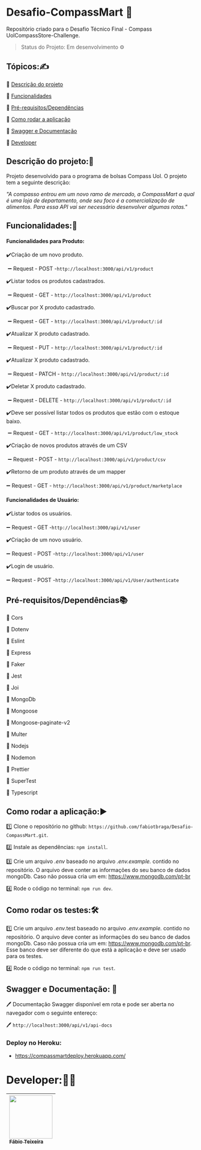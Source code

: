 # Desafio-CompassMart :department_store:
Repositório criado para o Desafio Técnico Final - Compass UolCompassStore-Challenge.

> Status do Projeto: Em desenvolvimento :gear:

## Tópicos::writing_hand:

:small_blue_diamond: [Descrição do projeto](#descrição-do-projeto)

:small_blue_diamond: [Funcionalidades](#funcionalidades)

:small_blue_diamond: [Pré-requisitos/Dependências](#pré-requisitos/Dependências)

:small_blue_diamond: [Como rodar a aplicação](#como-rodar-a-aplicação)

:small_blue_diamond: [Swagger e Documentação](#swagger-e-documentação)

:small_blue_diamond: [Developer](#Developer)



## Descrição do projeto::memo:

Projeto desenvolvido para o programa de bolsas Compass Uol. O projeto tem a seguinte descrição:

*"A compasso entrou em um novo ramo de mercado, a CompassMart a qual é uma loja de departamento, onde seu foco é a comercialização de alimentos. Para essa API vai ser necessário desenvolver algumas rotas."*

## Funcionalidades::wrench:

#### Funcionalidades para Produto:

:heavy_check_mark:Criação de um novo produto.

​	 :heavy_minus_sign:  Request - POST -`http://localhost:3000/api/v1/product`

:heavy_check_mark:Listar todos os produtos cadastrados.

​	:heavy_minus_sign: Request - GET - `http://localhost:3000/api/v1/product`

:heavy_check_mark:Buscar por X produto cadastrado.

​	:heavy_minus_sign: Request - GET - `http://localhost:3000/api/v1/product/:id`

:heavy_check_mark:Atualizar X produto cadastrado.

​	:heavy_minus_sign: Request - PUT - `http://localhost:3000/api/v1/product/:id`

:heavy_check_mark:Atualizar X produto cadastrado.

​	:heavy_minus_sign: Request - PATCH - `http://localhost:3000/api/v1/product/:id`

:heavy_check_mark:Deletar X produto cadastrado.

​	:heavy_minus_sign: Request - DELETE - `http://localhost:3000/api/v1/product/:id`

:heavy_check_mark:Deve ser possível listar todos os produtos que estão com o estoque baixo.

​	:heavy_minus_sign: Request - GET - `http://localhost:3000/api/v1/product/low_stock`

:heavy_check_mark:Criação de novos produtos através de um CSV

​	:heavy_minus_sign: Request - POST - `http://localhost:3000/api/v1/product/csv`

:heavy_check_mark:Retorno de um produto através de um mapper

:heavy_minus_sign: Request - GET - `http://localhost:3000/api/v1/product/marketplace`

#### Funcionalidades de Usuário:

:heavy_check_mark:Listar todos os usuários.

:heavy_minus_sign:  Request - GET -`http://localhost:3000/api/v1/user`

:heavy_check_mark:Criação de um novo usuário.

:heavy_minus_sign:  Request - POST -`http://localhost:3000/api/v1/user`

:heavy_check_mark:Login de usuário.

:heavy_minus_sign:  Request - POST -`http://localhost:3000/api/v1/User/authenticate`

## Pré-requisitos/Dependências:books:

:green_book: Cors

:green_book: Dotenv

:green_book: Eslint

:green_book: Express

:green_book: Faker

:green_book: Jest

:green_book: Joi

:green_book: MongoDb

:green_book: Mongoose

:green_book: Mongoose-paginate-v2

:green_book: Multer

:green_book: Nodejs

:green_book: Nodemon

:green_book: Prettier

:green_book: SuperTest

:green_book: Typescript

## Como rodar a aplicação::arrow_forward:

:one: Clone o repositório no github: `https://github.com/fabiotbraga/Desafio-CompassMart.git`.

:two: Instale as dependências: `npm install`.

:three: Crie um arquivo *.env* baseado no arquivo *.env.example.* contido no repositório. O arquivo deve conter as informações do seu banco de dados mongoDb. Caso não possua cria um em: https://www.mongodb.com/pt-br

:four: Rode o código no terminal: `npm run dev`.

## Como rodar os testes::hammer_and_wrench:

:one: Crie um arquivo *.env*.test baseado no arquivo *.env.example.* contido no repositório. O arquivo deve conter as informações do seu banco de dados mongoDb. Caso não possua cria um em: https://www.mongodb.com/pt-br. Esse banco deve ser diferente do que está a aplicação e deve ser usado para os testes.

:four: Rode o código no terminal: `npm run test`.

## Swagger e Documentação: :book:

:pen: Documentação Swagger disponível em rota e pode ser aberta no navegador com o seguinte entereço:

:pen: `http://localhost:3000/api/v1/api-docs`

### Deploy no Heroku:

- https://compassmartdeploy.herokuapp.com/

# Developer::man_technologist:

| [<img src="https://avatars.githubusercontent.com/u/86860928?s=400&u=3a60af35e718b5627adfb0b572e2d40a813275e9&v=4" width=115 > <br> <sub> Fábio Teixeira </sub>](https://github.com/fabiotbraga) |
| :----------------------------------------------------------- |



